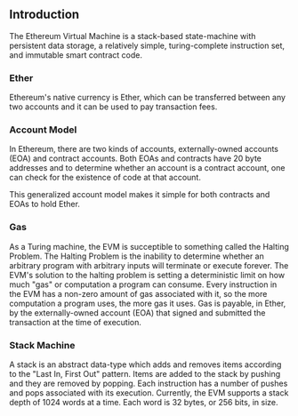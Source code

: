 ## Introduction

The Ethereum Virtual Machine is a stack-based state-machine with persistent data storage, a
relatively simple, turing-complete instruction set, and immutable smart contract code.

### Ether

Ethereum's native currency is Ether, which can be transferred between any two accounts and it can be
used to pay transaction fees.

### Account Model

In Ethereum, there are two kinds of accounts, externally-owned accounts (EOA) and contract accounts.
Both EOAs and contracts have 20 byte addresses and to determine whether an account is a contract
account, one can check for the existence of code at that account.

This generalized account model makes it simple for both contracts and EOAs to hold Ether.

### Gas

As a Turing machine, the EVM is succeptible to something called the Halting Problem. The Halting
Problem is the inability to determine whether an arbitrary program with arbitrary inputs will
terminate or execute forever. The EVM's solution to the halting problem is setting a deterministic
limit on how much "gas" or computation a program can consume. Every instruction in the EVM has a
non-zero amount of gas associated with it, so the more computation a program uses, the more gas it
uses. Gas is payable, in Ether, by the externally-owned account (EOA) that signed and submitted the
transaction at the time of execution.

### Stack Machine

A stack is an abstract data-type which adds and removes items according to the "Last In, First Out"
pattern. Items are added to the stack by pushing and they are removed by popping. Each instruction
has a number of pushes and pops associated with its execution. Currently, the EVM supports a stack
depth of 1024 words at a time. Each word is 32 bytes, or 256 bits, in size.
